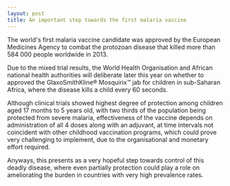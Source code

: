 ```yaml
---
layout: post
title: An important step towards the first malaria vaccine
---
```


The world's first malaria vaccine candidate was approved by the European Medicines Agency to combat the protozoan disease that killed more than 584 000 people worldwide in 2013.

Due to the mixed trial results, the World Health Organisation and African national health authorities will deliberate later this year on whether to approved the GlaxoSmithKline&reg; Mosquirix&trade; jab for children in sub-Saharan Africa, where the disease kills a child every 60 seconds.

Although clinical trials showed highest degree of protection among children aged 17 months to 5 years old, with two thirds of the population being protected from severe malaria, effectiveness of the vaccine depends on administration of all 4 doses along with an adjuvant, at time intervals not coincident with other childhood vaccination programs, which could prove very challenging to implement, due to the organisational and monetary effort required.

Anyways, this presents as a very hopeful step towards control of this deadly disease, where even partially protection could play a role on ameliorating the burden in countries with very high prevalence rates. 